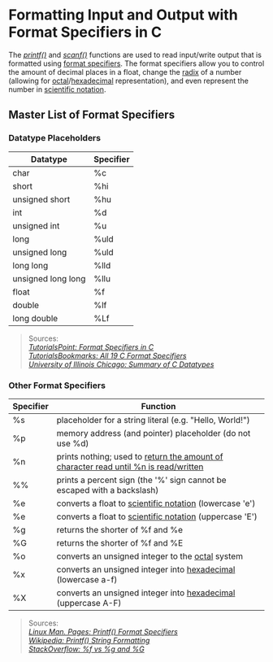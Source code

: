 # Formatting Input and Output with Format Specifiers in C
The [_printf()_](https://www.tutorialspoint.com/c_standard_library/c_function_printf.htm) and [_scanf()_](https://www.tutorialspoint.com/c_standard_library/c_function_scanf.htm)
functions are used to read input/write output that is formatted using [format specifiers](https://tutorialsbookmarks.com/format-specifiers-in-c/). The format specifiers
allow you to control the amount of decimal places in a float, change the [radix](https://en.wikipedia.org/wiki/Radix) of a number (allowing for [octal](https://www.tutorialspoint.com/octal-number-system)/[hexadecimal](https://www.tutorialspoint.com/hexadecimal-number-system) representation), and even represent the number
in [scientific notation](https://www.merriam-webster.com/dictionary/scientific%20notation).
## Master List of Format Specifiers

### Datatype Placeholders
| Datatype | Specifier | 
| -------- | --------- |
| char | %c |
| short | %hi |
| unsigned short | %hu |
| int | %d |
| unsigned int | %u |
| long | %uld | 
| unsigned long | %uld |
| long long | %lld |
| unsigned long long | %llu |
| float | %f |
| double | %lf |
| long double | %Lf |
> Sources: <br />
> [_TutorialsPoint: Format Specifiers in C_](https://www.tutorialspoint.com/format-specifiers-in-c) <br />
> [_TutorialsBookmarks: All 19 C Format Specifiers_](https://tutorialsbookmarks.com/format-specifiers-in-c/) <br />
> [_University of Illinois Chicago: Summary of C Datatypes_](https://www.cs.uic.edu/~jbell/CourseNotes/C_Programming/DataTypesSummary.pdf) <br />

### Other Format Specifiers
| Specifier | Function |
| --------- | -------- |
| %s | placeholder for a string literal (e.g. "Hello, World!") |
| %p | memory address (and pointer) placeholder (do not use %d) |
| %n | prints nothing; used to [return the amount of character read until %n is read/written](https://www.geeksforgeeks.org/n-in-scanf-in-c-with-example/) |
| %% | prints a percent sign (the '%' sign cannot be escaped with a backslash) |
| %e | converts a float to [scientific notation](https://www.merriam-webster.com/dictionary/scientific%20notation) (lowercase 'e') |
| %e | converts a float to [scientific notation](https://www.merriam-webster.com/dictionary/scientific%20notation)  (uppercase 'E') |
| %g | returns the shorter of %f and %e |
| %G | returns the shorter of %f and %E |
| %o | converts an unsigned integer to the [octal](https://www.tutorialspoint.com/octal-number-system) system |
| %x | converts an unsigned integer into [hexadecimal](https://www.tutorialspoint.com/hexadecimal-number-system) (lowercase a-f) |
| %X | converts an unsigned integer into [hexadecimal](https://www.tutorialspoint.com/hexadecimal-number-system) (uppercase A-F) |
> Sources: <br />
> [_Linux Man. Pages: Printf() Format Specifiers_](https://linux.die.net/man/3/printf) <br />
> [_Wikipedia: Printf() String Formatting_](https://en.wikipedia.org/wiki/Printf_format_string) <br />
> [_StackOverflow: %f vs %g and %G_](https://stackoverflow.com/questions/5913102/what-is-the-difference-between-g-and-f-in-c) <br />
